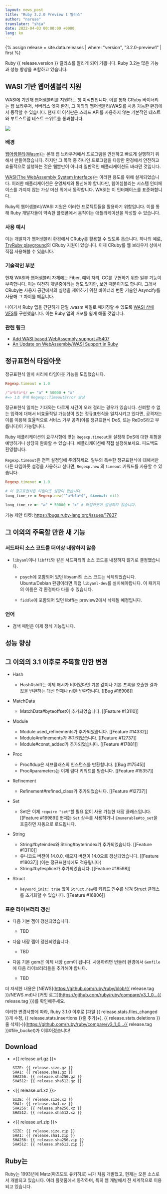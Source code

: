 ```yaml
---
layout: news_post
title: "Ruby 3.2.0 Preview 1 릴리스"
author: "naruse"
translator: "shia"
date: 2022-04-03 00:00:00 +0000
lang: ko
---
```


{% assign release = site.data.releases | where: "version", "3.2.0-preview1" | first %}

Ruby {{ release.version }} 릴리스를 알리게 되어 기쁩니다. Ruby 3.2는 많은 기능과 성능 향상을 포함하고 있습니다.


## WASI 기반 웹어셈블리 지원

WASI에 기반해 웹어셈블리를 지원하는 첫 이식판입니다. 이를 통해 CRuby 바이너리는 웹 브라우저, 서버리스 엣지 환경, 그 이외의 웹어셈블리/WASI를 사용 가능한 환경에서 동작할 수 있습니다. 현재 이 이식판은 스레드 API를 사용하지 않는 기본적인 테스트와 부트스트랩 테스트 스위트를 통과합니다.

![](https://i.imgur.com/opCgKy2.png)

### 배경

[웹어셈블리(Wasm)](https://webassembly.org/)는 본래 웹 브라우저에서 프로그램을 안전하고 빠르게 실행하기 위해서 만들어졌습니다. 하지만 그 목적 중 하나인 프로그램을 다양한 환경에서 안전하고 효율적으로 실행하는 것은 웹뿐만이 아니라 일반적인 애플리케이션도 바라던 것입니다.

[WASI(The WebAssembly System Interface)](https://wasi.dev/)는 이러한 용도를 위해 설계되었습니다. 이러한 애플리케이션은 운영체제와 통신해야 합니다만, 웹어셈블리는 시스템 인터페이스를 가지지 않는 가상 머신 위에서 동작합니다. WASI는 이 인터페이스를 표준화합니다.

Ruby의 웹어셈블리/WASI 지원은 이러한 프로젝트들을 활용하기 위함입니다. 이를 통해 Ruby 개발자들이 약속한 플랫폼에서 움직이는 애플리케이션을 작성할 수 있습니다.

### 사용 예시

이는 개발자가 웹어셈블리 환경에서 CRuby를 활용할 수 있도록 돕습니다. 하나의 예로, [TryRuby playground](https://try.ruby-lang.org/playground/)의 CRuby 지원이 있습니다. 이제 CRuby를 웹 브라우저 상에서 직접 사용해볼 수 있습니다.

### 기술적인 부분

현재 WASI와 웹어셈블리 자체에는 Fiber, 예외 처리, GC를 구현하기 위한 일부 기능이 부족합니다. 이는 여전히 개발중이라는 점도 있지만, 보안 때문이기도 합니다. 그래서 CRuby는 사용자 공간에서의 실행을 제어하기 위한 바이너리 변환 기술인 Asyncify를 사용해 그 차이를 메꿉니다.

나아가서 Ruby 앱을 간단하게 단일 .wasm 파일로 패키징할 수 있도록 [WASI 상에 VFS](https://github.com/kateinoigakukun/wasi-vfs/wiki/Getting-Started-with-CRuby)를 구현했습니다. 이는 Ruby 앱의 배포를 쉽게 해줄 것입니다.


### 관련 링크

* [Add WASI based WebAssembly support #5407](https://github.com/ruby/ruby/pull/5407)
* [An Update on WebAssembly/WASI Support in Ruby](https://itnext.io/final-report-webassembly-wasi-support-in-ruby-4aface7d90c9)

## 정규표현식 타임아웃

정규표현식 일치 처리에 타임아웃 기능을 도입했습니다.

```ruby
Regexp.timeout = 1.0

/^a*b?a*$/ =~ "a" * 50000 + "x"
#=> 1초 후에 Regexp::TimeoutError 발생
```

정규표현식 일치는 기대와는 다르게 시간이 오래 걸리는 경우가 있습니다. 신뢰할 수 없는 입력에 대해서 비효율적일 가능성이 있는 정규표현식을 일치시키고 있다면, 공격자는 이를 이용해 효율적으로 서비스 거부 공격(이를 정규표현식 DoS, 또는 ReDoS라고 부릅니다)이 가능합니다.

Ruby 애플리케이션의 요구사항에 맞는 `Regexp.timeout`을 설정해 DoS에 대한 위험을 예방하거나 상당히 완화할 수 있습니다. 애플리케이션에 직접 설정해보세요. 피드백도 환영합니다.

`Regexp.timeout`은 전역 설정임에 주의하세요. 일부의 특수한 정규표현식에 대해서만 다른 타임아웃 설정을 사용하고 싶다면, `Regexp.new` 의 `timeout` 키워드를 사용할 수 있습니다.

```ruby
Regexp.timeout = 1.0

# 이 정규표현식은 타임아웃 설정이 없습니다.
long_time_re = Regexp.new("^a*b?a*$", timeout: nil)

long_time_re =~ "a" * 50000 + "x" # 타임아웃이 발생하지 않습니다.
```

기능 제안 티켓: https://bugs.ruby-lang.org/issues/17837


## 그 이외의 주목할 만한 새 기능

### 서드파티 소스 코드를 더이상 내장하지 않음

* `libyaml`이나 `libffi`와 같은 서드파티의 소스 코드를 내장하지 않기로 결정했습니다.

    * psych에 포함되어 있던 libyaml의 소스 코드는 삭제되었습니다. Ubuntu/Debian 환경이라면 직접 `libyaml-dev`를 설치해야합니다. 이 패키지의 이름은 각 환경마다 다를 수 있습니다.

    * `fiddle`에 포함되어 있던 libffi는 preview2에서 삭제될 예정입니다.

### 언어

* 검색 패턴은 이제 정식 기능입니다.


## 성능 향상



## 그 이외의 3.1 이후로 주목할 만한 변경

* Hash
    * Hash#shift는 이제 해시가 비어있다면
      기본 값이나 기본 프록을 호출한 결과 값을 반환하는 대신
      언제나 nil을 반환합니다. [[Bug #16908]]

* MatchData
    * MatchData#byteoffset이 추가되었습니다. [[Feature #13110]]

* Module
    * Module.used_refinements가 추가되었습니다. [[Feature #14332]]
    * Module#refinements가 추가되었습니다. [[Feature #12737]]
    * Module#const_added가 추가되었습니다. [[Feature #17881]]

* Proc
    * Proc#dup은 서브클래스의 인스턴스를 반환합니다. [[Bug #17545]]
    * Proc#parameters는 이제 람다 키워드를 받습니다. [[Feature #15357]]

* Refinement
    * Refinement#refined_class가 추가되었습니다. [[Feature #12737]]

* Set
    * Set은 이제 `require "set"`할 필요 없이 사용 가능한 내장 클래스입니다. [[Feature #16989]]
      현재는 `Set` 상수를 사용하거나 `Enumerable#to_set`을 호출하면 자동으로 로드됩니다.

* String
    * String#byteindex와 String#byterindex가 추가되었습니다. [[Feature #13110]]
    * 유니코드 버전이 14.0.0, 에모지 버전이 14.0으로 갱신되었습니다. [[Feature #18037]]
      (이는 정규표현식에도 적용됩니다)
    * String#bytesplice가 추가되었습니다. [[Feature #18598]]

* Struct
    * `keyword_init: true` 없이 `Struct.new`에 키워드 인수를 넘겨
      Struct 클래스를 초기화할 수 있습니다. [[Feature #16806]]


### 표준 라이브러리 갱신

*   다음 기본 젬이 갱신되었습니다.

    * TBD

*   다음 내장 젬이 갱신되었습니다.

    * TBD

*   다음 기본 gem은 이제 내장 gem이 됩니다. 사용하려면 번들러 환경에서 `Gemfile`에 다음 라이브러리들을 추가해야 합니다.

    * TBD

더 자세한 내용은 [NEWS](https://github.com/ruby/ruby/blob/{{ release.tag }}/NEWS.md)나
[커밋 로그](https://github.com/ruby/ruby/compare/v3_1_0...{{ release.tag }})를
확인해주세요.

이러한 변경사항에 따라, Ruby 3.1.0 이후로 [파일 {{ release.stats.files_changed }}개 수정, {{ release.stats.insertions }}줄 추가(+), {{ release.stats.deletions }}줄 삭제(-)](https://github.com/ruby/ruby/compare/v3_1_0...{{ release.tag }}#file_bucket)가
이루어졌습니다!

## Download

* <{{ release.url.gz }}>

      SIZE: {{ release.size.gz }}
      SHA1: {{ release.sha1.gz }}
      SHA256: {{ release.sha256.gz }}
      SHA512: {{ release.sha512.gz }}

* <{{ release.url.xz }}>

      SIZE: {{ release.size.xz }}
      SHA1: {{ release.sha1.xz }}
      SHA256: {{ release.sha256.xz }}
      SHA512: {{ release.sha512.xz }}

* <{{ release.url.zip }}>

      SIZE: {{ release.size.zip }}
      SHA1: {{ release.sha1.zip }}
      SHA256: {{ release.sha256.zip }}
      SHA512: {{ release.sha512.zip }}

## Ruby는

Ruby는 1993년에 Matz(마츠모토 유키히로) 씨가 처음 개발했고,
현재는 오픈 소스로서 개발되고 있습니다. 여러 플랫폼에서 동작하며,
특히 웹 개발에서 전 세계적으로 이용되고 있습니다.
